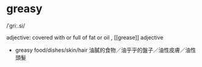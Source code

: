 # greasy
/ˈɡriː.si/

adjective: covered with or full of fat or oil , [[grease]] adjective

- greasy food/dishes/skin/hair
油膩的食物／油乎乎的盤子／油性皮膚／油性頭髮